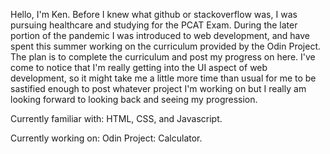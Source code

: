 Hello, I'm Ken. Before I knew what github or stackoverflow was, I was pursuing healthcare and studying for the PCAT Exam. During the later portion of the pandemic I was introduced to web development, and have spent this summer working on the curriculum provided by the Odin Project. The plan is to complete the curriculum and post my progress on here. I've come to notice that I'm really getting into the UI aspect of web development, so it might take me a little more time than usual for me to be sastified enough to post whatever project I'm working on but I really am looking forward to looking back and seeing my progression.

Currently familiar with:
HTML, CSS, and Javascript. 

Currently working on:
Odin Project: Calculator.

<!---
kenshqw/kenshqw is a ✨ special ✨ repository because its `README.md` (this file) appears on your GitHub profile.
You can click the Preview link to take a look at your changes.
--->
